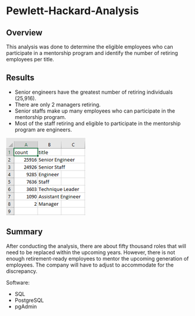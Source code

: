 # Pewlett-Hackard-Analysis

## Overview
This analysis was done to determine the eligible employees who can participate in a mentorship program and identify the number of retiring employees per title. 

## Results
* Senior engineers have the greatest number of retiring individuals (25,916).
* There are only 2 managers retiring.
* Senior staffs make up many employees who can participate in the mentorship program.
* Most of the staff retiring and eligible to participate in the mentorship program are engineers.


![plot](Resources/Retiring_titles.png) 

## Summary
After conducting the analysis, there are about fifty thousand roles that will need to be replaced within the upcoming years. However, there is not enough retirement-ready employees to mentor the upcoming generation of employees. The company will have to adjust to accommodate for the discrepancy.


Software:
* SQL
* PostgreSQL
* pgAdmin
